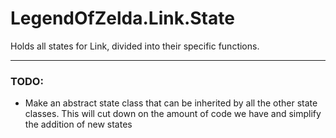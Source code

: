 # LegendOfZelda.Link.State
Holds all states for Link, divided into their specific functions.

--- 
### TODO:
- Make an abstract state class that can be inherited by all the other state classes. This will cut down on the amount of code we have and simplify the addition of new states